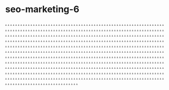 # seo-marketing-6
<a href="https://ms-45.weebly.com/">.</a>
<a href="https://ms-46.weebly.com/">.</a>
<a href="https://ms-47.weebly.com/">.</a>
<a href="https://ms-48.weebly.com/">.</a>
<a href="https://ms-49.weebly.com/">.</a>
<a href="https://ms-50.weebly.com/">.</a>
<a href="https://ms-51.weebly.com/">.</a>
<a href="https://ms-52.weebly.com/">.</a>
<a href="https://ms-53.weebly.com/">.</a>
<a href="https://ms-54.weebly.com/">.</a>
<a href="https://ms-45.weebly.com/">.</a>
<a href="https://dts-01.weebly.com/">.</a>
<a href="https://dts-02.weebly.com/">.</a>
<a href="https://dts-03.weebly.com/">.</a>
<a href="https://dts-04s.weebly.com/">.</a>
<a href="https://dts-05.weebly.com/">.</a>
<a href="https://dts-06.weebly.com/">.</a>
<a href="https://dts-07.weebly.com/">.</a>
<a href="https://dts-08.weebly.com/">.</a>
<a href="https://dts-09.weebly.com/">.</a>
<a href="https://dts-10.weebly.com/">.</a>
<a href="https://dts-11.weebly.com/">.</a>
<a href="https://dts-12.weebly.com/">.</a>
<a href="https://dts-13.weebly.com/">.</a>
<a href="https://dts-14.weebly.com/">.</a>
<a href="https://dts-15.weebly.com/">.</a>
<a href="https://dts-16.weebly.com/">.</a>
<a href="https://dts-17.weebly.com/">.</a>
<a href="https://dts-18.weebly.com/">.</a>
<a href="https://dts-19.weebly.com/">.</a>
<a href="https://dts-20.weebly.com/">.</a>
<a href="https://ms-46.weebly.com/">.</a>
<a href="https://dts-21.weebly.com/">.</a>
<a href="https://dts-22.weebly.com/">.</a>
<a href="https://dts-23.weebly.com/">.</a>
<a href="https://dts-24.weebly.com/">.</a>
<a href="https://dts-25.weebly.com/">.</a>
<a href="https://dts-26.weebly.com/">.</a>
<a href="https://dts-27.weebly.com/">.</a>
<a href="https://dts-28.weebly.com/">.</a>
<a href="https://dts-29.weebly.com/">.</a>
<a href="https://dts-30.weebly.com/">.</a>
<a href="https://dts-31.weebly.com/">.</a>
<a href="https://dts-32.weebly.com/">.</a>
<a href="https://dts-33.weebly.com/">.</a>
<a href="https://dts-34.weebly.com/">.</a>
<a href="https://dts-35.weebly.com/">.</a>
<a href="https://dts-36.weebly.com/">.</a>
<a href="https://dts-37.weebly.com/">.</a>
<a href="https://dts-38.weebly.com/">.</a>
<a href="https://dts-39.weebly.com/">.</a>
<a href="https://dts-40.weebly.com/">.</a>
<a href="https://penb-01.weebly.com/">.</a>
<a href="https://penb-02.weebly.com/">.</a>
<a href="https://penb-03.weebly.com/">.</a>
<a href="https://penb-04.weebly.com/">.</a>
<a href="https://penb-05.weebly.com/">.</a>
<a href="https://penb-06.weebly.com/">.</a>
<a href="https://penb-07.weebly.com/">.</a>
<a href="https://penb-08.weebly.com/">.</a>
<a href="https://penb-09.weebly.com/">.</a>
<a href="https://penb-10.weebly.com/">.</a>
<a href="https://penb-11.weebly.com/">.</a>
<a href="https://penb-12.weebly.com/">.</a>
<a href="https://penb-13.weebly.com/">.</a>
<a href="https://penb-14.weebly.com/">.</a>
<a href="https://penb-15.weebly.com/">.</a>
<a href="https://penb-16.weebly.com/">.</a>
<a href="https://penb-17.weebly.com/">.</a>
<a href="https://penb-18.weebly.com/">.</a>
<a href="https://penb-19.weebly.com/">.</a>
<a href="https://penb-20.weebly.com/">.</a>
<a href="https://penb-21.weebly.com/">.</a>
<a href="https://penb-22.weebly.com/">.</a>
<a href="https://penb-23.weebly.com/">.</a>
<a href="https://penb-24.weebly.com/">.</a>
<a href="https://penb-25.weebly.com/">.</a>
<a href="https://penb-26.weebly.com/">.</a>
<a href="https://penb-27.weebly.com/">.</a>
<a href="https://penb-28.weebly.com/">.</a>
<a href="https://penb-29.weebly.com/">.</a>
<a href="https://penb-30.weebly.com/">.</a>
<a href="https://penb-31.weebly.com/">.</a>
<a href="https://penb-32.weebly.com/">.</a>
<a href="https://penb-33.weebly.com/">.</a>
<a href="https://penb-34.weebly.com/">.</a>
<a href="https://penb-35.weebly.com/">.</a>
<a href="https://penb-36.weebly.com/">.</a>
<a href="https://penb-37.weebly.com/">.</a>
<a href="https://penb-38.weebly.com/">.</a>
<a href="https://penb-39.weebly.com/">.</a>
<a href="https://penb-40.weebly.com/">.</a>
<a href="https://ms-55.weebly.com/">.</a>
<a href="https://ms-56.weebly.com/">.</a>
<a href="https://ms-57.weebly.com/">.</a>
<a href="https://ms-58.weebly.com/">.</a>
<a href="https://ms-59.weebly.com/">.</a>
<a href="https://ms-60.weebly.com/">.</a>
<a href="https://ms-61.weebly.com/">.</a>
<a href="https://ms-62.weebly.com/">.</a>
<a href="https://ms-63.weebly.com/">.</a>
<a href="https://ms-64.weebly.com/">.</a>
<a href="https://ms-65.weebly.com/">.</a>
<a href="https://ms-66.weebly.com/">.</a>
<a href="https://ms-67.weebly.com/">.</a>
<a href="https://ms-68.weebly.com/">.</a>
<a href="https://ms-69.weebly.com/">.</a>
<a href="https://ms-55.weebly.com/">.</a>
<a href="https://tbk-01.weebly.com/">.</a>
<a href="https://tbk-02.weebly.com/">.</a>
<a href="https://tbk-03.weebly.com/">.</a>
<a href="https://tbk-04.weebly.com/">.</a>
<a href="https://tbk-05.weebly.com/">.</a>
<a href="https://tbk-06.weebly.com/">.</a>
<a href="https://tbk-07.weebly.com/">.</a>
<a href="https://tbk-08.weebly.com/">.</a>
<a href="https://tbk-09.weebly.com/">.</a>
<a href="https://tbk-10.weebly.com/">.</a>
<a href="https://ms-56.weebly.com/">.</a>
<a href="https://tbk-11.weebly.com/">.</a>
<a href="https://tbk-12.weebly.com/">.</a>
<a href="https://tbk-13.weebly.com/">.</a>
<a href="https://tbk-14.weebly.com/">.</a>
<a href="https://tbk-15.weebly.com/">.</a>
<a href="https://tbk-16.weebly.com/">.</a>
<a href="https://tbk-17.weebly.com/">.</a>
<a href="https://tbk-18.weebly.com/">.</a>
<a href="https://tbk-19.weebly.com/">.</a>
<a href="https://tbk-20.weebly.com/">.</a>
<a href="https://ms-57.weebly.com/">.</a>
<a href="https://tbk-21.weebly.com/">.</a>
<a href="https://tbk-22.weebly.com/">.</a>
<a href="https://tbk-23.weebly.com/">.</a>
<a href="https://tbk-24.weebly.com/">.</a>
<a href="https://tbk-25.weebly.com/">.</a>
<a href="https://tbk-26.weebly.com/">.</a>
<a href="https://tbk-27.weebly.com/">.</a>
<a href="https://tbk-28.weebly.com/">.</a>
<a href="https://tbk-29.weebly.com/">.</a>
<a href="https://tbk-30.weebly.com/">.</a>
<a href="https://tbk-31.weebly.com/">.</a>
<a href="https://tbk-32.weebly.com/">.</a>
<a href="https://tbk-33.weebly.com/">.</a>
<a href="https://tbk-34.weebly.com/">.</a>
<a href="https://tbk-35.weebly.com/">.</a>
<a href="https://ms-15.weebly.com/">.</a>
<a href="https://ms-16.weebly.com/">.</a>
<a href="https://ms-17.weebly.com/">.</a>
<a href="https://ms-18.weebly.com/">.</a>
<a href="https://ms-19.weebly.com/">.</a>
<a href="https://ms-20.weebly.com/">.</a>
<a href="https://ms-21s.weebly.com/">.</a>
<a href="https://ms-22.weebly.com/">.</a>
<a href="https://ms-23.weebly.com/">.</a>
<a href="https://ms-24.weebly.com/">.</a>
<a href="https://ms-15.weebly.com/">.</a>
<a href="http://kht-01.weebly.com/">.</a>
<a href="http://kht-02.weebly.com/">.</a>
<a href="https://kht-03.weebly.com/">.</a>
<a href="https://kht-04.weebly.com/">.</a>
<a href="https://kht-05.weebly.com/">.</a>
<a href="https://kht-06.weebly.com/">.</a>
<a href="https://kht-07.weebly.com/">.</a>
<a href="https://kht-08.weebly.com/">.</a>
<a href="https://kht-09.weebly.com/">.</a>
<a href="https://kht-10.weebly.com/">.</a>
<a href="https://kht-11.weebly.com/">.</a>
<a href="https://kht-12.weebly.com/">.</a>
<a href="https://kht-13.weebly.com/">.</a>
<a href="https://kht-14.weebly.com/">.</a>
<a href="https://kht-15.weebly.com/">.</a>
<a href="https://kht-16.weebly.com/">.</a>
<a href="https://kht-17.weebly.com/">.</a>
<a href="https://kht-18.weebly.com/">.</a>
<a href="https://kht-19.weebly.com/">.</a>
<a href="https://kht-20.weebly.com/">.</a>
<a href="https://ms-16.weebly.com/">.</a>
<a href="https://kht-21aa.weebly.com/">.</a>
<a href="https://kht-22.weebly.com/">.</a>
<a href="https://kht-23.weebly.com/">.</a>
<a href="https://kht-24.weebly.com/">.</a>
<a href="https://kht-25.weebly.com/">.</a>
<a href="https://kht-26.weebly.com/">.</a>
<a href="https://kht-27.weebly.com/">.</a>
<a href="https://kht-28.weebly.com/">.</a>
<a href="https://kht-29.weebly.com/">.</a>
<a href="https://kht-30.weebly.com/">.</a>
<a href="https://kht-31.weebly.com/">.</a>
<a href="https://kht-32.weebly.com/">.</a>
<a href="https://kht-33.weebly.com/">.</a>
<a href="https://kht-34.weebly.com/">.</a>
<a href="http://kht-35.weebly.com/">.</a>
<a href="https://kht-36.weebly.com/">.</a>
<a href="https://kht-37.weebly.com/">.</a>
<a href="https://kht-38a.weebly.com/">.</a>
<a href="https://kht-39.weebly.com/">.</a>
<a href="https://kht-40.weebly.com/">.</a>
<a href="https://ms-25ss.weebly.com/">.</a>
<a href="https://ms-26ss.weebly.com/">.</a>
<a href="https://ms-27ss.weebly.com/">.</a>
<a href="https://ms-28ss.weebly.com/">.</a>
<a href="https://ms-29ss.weebly.com/">.</a>
<a href="https://ms-30ss.weebly.com/">.</a>
<a href="https://ms-31ss.weebly.com/">.</a>
<a href="https://ms-32ss.weebly.com/">.</a>
<a href="https://ms-33ss.weebly.com/">.</a>
<a href="https://ms-34ss.weebly.com/">.</a>
<a href="https://tlz-01.weebly.com/">.</a>
<a href="https://tlz-02.weebly.com/">.</a>
<a href="https://tlz-03.weebly.com/">.</a>
<a href="https://tlz-04.weebly.com/">.</a>
<a href="https://tlz-05.weebly.com/">.</a>
<a href="https://tlz-06.weebly.com/">.</a>
<a href="https://tlz-07.weebly.com/">.</a>
<a href="https://tlz-08.weebly.com/">.</a>
<a href="https://tlz-09.weebly.com/">.</a>
<a href="https://tlz-10.weebly.com/">.</a>
<a href="https://tlz-11s.weebly.com/">.</a>
<a href="https://tlz-12.weebly.com/">.</a>
<a href="https://tlz-13.weebly.com/">.</a>
<a href="https://tlz-14.weebly.com/">.</a>
<a href="https://tlz-15.weebly.com/">.</a>
<a href="https://tlz-16.weebly.com/">.</a>
<a href="https://tlz-17.weebly.com/">.</a>
<a href="https://tlz-18.weebly.com/">.</a>
<a href="https://tlz-19.weebly.com/">.</a>
<a href="https://tlz-20.weebly.com/">.</a>
<a href="https://ms-26ss.weebly.com/">.</a>
<a href="https://tlz-21.weebly.com/">.</a>
<a href="https://tlz-22.weebly.com/">.</a>
<a href="https://tlz-23.weebly.com/">.</a>
<a href="https://tlz-24.weebly.com/">.</a>
<a href="https://tlz-25.weebly.com/">.</a>
<a href="https://tlz-26.weebly.com/">.</a>
<a href="https://tlz-27.weebly.com/">.</a>
<a href="https://tlz-28.weebly.com/">.</a>
<a href="https://tlz-29.weebly.com/">.</a>
<a href="https://tlz-30.weebly.com/">.</a>
<a href="https://tlz-31.weebly.com/">.</a>
<a href="https://tlz-32.weebly.com/">.</a>
<a href="https://tlz-33.weebly.com/">.</a>
<a href="https://tlz-34.weebly.com/">.</a>
<a href="https://tlz-35.weebly.com/">.</a>
<a href="https://tlz-36.weebly.com/">.</a>
<a href="https://tlz-37.weebly.com/">.</a>
<a href="https://tlz-38.weebly.com/">.</a>
<a href="https://tlz-39.weebly.com/">.</a>
<a href="https://tlz-40.weebly.com/">.</a>
<a href="https://vk-01.weebly.com/">.</a>
<a href="https://vk-02.weebly.com/">.</a>
<a href="https://vk-03.weebly.com/">.</a>
<a href="https://vk-04.weebly.com/">.</a>
<a href="https://vk-05.weebly.com/">.</a>
<a href="https://vk-06.weebly.com/">.</a>
<a href="https://vk-07.weebly.com/">.</a>
<a href="https://vk-08.weebly.com/">.</a>
<a href="https://vk-09.weebly.com/">.</a>
<a href="https://vk-10s.weebly.com/">.</a>
<a href="https://vk-11s.weebly.com/">.</a>
<a href="https://vk-12s.weebly.com/">.</a>
<a href="https://vk-13s.weebly.com/">.</a>
<a href="https://vk-14s.weebly.com/">.</a>
<a href="https://vk-15s.weebly.com/">.</a>
<a href="https://vk-16s.weebly.com/">.</a>
<a href="https://vk-17s.weebly.com/">.</a>
<a href="https://vk-18s.weebly.com/">.</a>
<a href="https://vk-19s.weebly.com/">.</a>
<a href="https://vk-20.weebly.com/">.</a>
<a href="https://ms-36.weebly.com/">.</a>
<a href="https://vk-21s.weebly.com/">.</a>
<a href="https://vk-22s.weebly.com/">.</a>
<a href="https://vk-23s.weebly.com/">.</a>
<a href="https://vk-24s.weebly.com/">.</a>
<a href="https://vk-25s.weebly.com/">.</a>
<a href="https://vk-26s.weebly.com/">.</a>
<a href="https://vk-27s.weebly.com/">.</a>
<a href="https://vk-28s.weebly.com/">.</a>
<a href="https://vk-29s.weebly.com/">.</a>
<a href="https://vk-30s.weebly.com/">.</a>
<a href="https://vk-31s.weebly.com/">.</a>
<a href="https://vk-32s.weebly.com/">.</a>
<a href="https://vk-33ss.weebly.com/">.</a>
<a href="https://vk-34s.weebly.com/">.</a>
<a href="https://vk-35s.weebly.com/">.</a>
<a href="https://vk-36s.weebly.com/">.</a>
<a href="https://vk-37s.weebly.com/">.</a>
<a href="https://vk-38s.weebly.com/">.</a>
<a href="https://vk-39s.weebly.com/">.</a>
<a href="https://vk-40s.weebly.com/">.</a>
<a href="https://ms-01.weebly.com/">.</a>
<a href="https://ms-02.weebly.com/">.</a>
<a href="https://ms-03.weebly.com/">.</a>
<a href="https://ms-04.weebly.com/">.</a>
<a href="https://ms-05.weebly.com/">.</a>
<a href="https://ms-06.weebly.com/">.</a>
<a href="https://ms-07.weebly.com/">.</a>
<a href="https://ms-08.weebly.com/">.</a>
<a href="https://ms-09.weebly.com/">.</a>
<a href="https://ms-10a.weebly.com/">.</a>
<a href="https://ms-01.weebly.com/">.</a>
<a href="https://ms-11.weebly.com/">.</a>
<a href="https://ms-12a.weebly.com/">.</a>
<a href="https://ms-13a.weebly.com/">.</a>
<a href="https://vns-14.weebly.com/">.</a>
<a href="https://vns-15.weebly.com/">.</a>
<a href="https://vns-16.weebly.com/">.</a>
<a href="https://vns-17.weebly.com/">.</a>
<a href="https://vns-18.weebly.com/">.</a>
<a href="https://vns-19.weebly.com/">.</a>
<a href="https://vns-20.weebly.com/">.</a>
<a href="https://vns-21.weebly.com/">.</a>
<a href="https://vns-22.weebly.com/">.</a>
<a href="https://vns-23.weebly.com/">.</a>
<a href="https://vns-24.weebly.com/">.</a>
<a href="https://vns-25.weebly.com/">.</a>
<a href="https://vns-26.weebly.com/">.</a>
<a href="https://vns-27.weebly.com/">.</a>
<a href="https://vns-28.weebly.com/">.</a>
<a href="https://vns-29.weebly.com/">.</a>
<a href="https://vns-30.weebly.com/">.</a>
<a href="https://vns-31.weebly.com/">.</a>
<a href="https://vns-32.weebly.com/">.</a>
<a href="https://vns-33.weebly.com/">.</a>
<a href="https://vns-34.weebly.com/">.</a>
<a href="http://vns-35.weebly.com/">.</a>
<a href="http://vns-36.weebly.com/">.</a>
<a href="https://vns-37.weebly.com/">.</a>
<a href="https://vns-38.weebly.com/">.</a>
<a href="https://vns-39.weebly.com/">.</a>
<a href="http://vns-40.weebly.com/">.</a>
<a href="https://vns-41.weebly.com/">.</a>
<a href="https://vns-42.weebly.com/">.</a>
<a href="https://vns-43.weebly.com/">.</a>
<a href="https://vns-44.weebly.com/">.</a>
<a href="https://vns-45.weebly.com/">.</a>
<a href="https://vns-46.weebly.com/">.</a>
<a href="https://vns-47.weebly.com/">.</a>
<a href="https://vns-48.weebly.com/">.</a>
<a href="https://vns-49.weebly.com/">.</a>
<a href="https://vns-50.weebly.com/">.</a>
<a href="https://ms-02.weebly.com/">.</a>
<a href="https://vns-51.weebly.com/">.</a>
<a href="https://vns-52.weebly.com/">.</a>
<a href="https://vns-53.weebly.com/">.</a>
<a href="https://vns-54.weebly.com/">.</a>
<a href="https://vns-55.weebly.com/">.</a>
<a href="https://vns-56.weebly.com/">.</a>
<a href="https://vns-57.weebly.com/">.</a>
<a href="https://vns-58.weebly.com/">.</a>
<a href="https://vns-59.weebly.com/">.</a>
<a href="https://vns-60.weebly.com/">.</a>
<a href="https://vns-61.weebly.com/">.</a>
<a href="https://vns-62.weebly.com/">.</a>
<a href="https://vns-63.weebly.com/">.</a>
<a href="https://vns-64.weebly.com/">.</a>
<a href="https://vns-65.weebly.com/">.</a>
<a href="https://vns-66.weebly.com/">.</a>
<a href="https://vns-67.weebly.com/">.</a>
<a href="https://vns-68.weebly.com/">.</a>
<a href="https://vns-69.weebly.com/">.</a>
<a href="https://vns-70.weebly.com/">.</a>
<a href="https://vns-71.weebly.com/">.</a>
<a href="https://vns-72.weebly.com/">.</a>
<a href="https://vns-73.weebly.com/">.</a>
<a href="https://vns-74.weebly.com/">.</a>
<a href="https://vns-75.weebly.com/">.</a>
<a href="https://vns-76.weebly.com/">.</a>
<a href="https://vns-77.weebly.com/">.</a>
<a href="https://vns-78.weebly.com/">.</a>
<a href="https://vns-79.weebly.com/">.</a>
<a href="https://vns-80.weebly.com/">.</a>
<a href="https://vns-81.weebly.com/">.</a>
<a href="https://vns-82.weebly.com/">.</a>
<a href="https://vns-83.weebly.com/">.</a>
<a href="https://vns-84.weebly.com/">.</a>
<a href="https://vns-85.weebly.com/">.</a>
<a href="https://vns-86.weebly.com/">.</a>
<a href="https://vns-87.weebly.com/">.</a>
<a href="https://vns-88.weebly.com/">.</a>
<a href="https://vns-89.weebly.com/">.</a>
<a href="https://vns-90.weebly.com/">.</a>
<a href="https://ms-03.weebly.com/">.</a>
<a href="https://vns-91.weebly.com/">.</a>
<a href="https://vns-92.weebly.com/">.</a>
<a href="https://vns-93.weebly.com/">.</a>
<a href="https://vns-94.weebly.com/">.</a>
<a href="https://vns-95.weebly.com/">.</a>
<a href="https://vns-96.weebly.com/">.</a>
<a href="https://vns-97.weebly.com/">.</a>
<a href="https://vns-98.weebly.com/">.</a>
<a href="https://vns-99.weebly.com/">.</a>
<a href="https://vns-100.weebly.com/">.</a>
<a href="https://vns-101.weebly.com/">.</a>
<a href="https://vns-102.weebly.com/">.</a>
<a href="https://vns-103.weebly.com/">.</a>
<a href="https://vns-104.weebly.com/">.</a>
<a href="https://vns-105.weebly.com/">.</a>
<a href="https://vns-106.weebly.com/">.</a>
<a href="https://vns-107.weebly.com/">.</a>
<a href="https://vns-108.weebly.com/">.</a>
<a href="https://vns-109.weebly.com/">.</a>
<a href="https://vns-110.weebly.com/">.</a>
<a href="https://vns-111.weebly.com/">.</a>
<a href="https://vns-112.weebly.com/">.</a>
<a href="https://vns-113.weebly.com/">.</a>
<a href="https://vns-114.weebly.com/">.</a>
<a href="https://vns-115.weebly.com/">.</a>
<a href="https://vns-116.weebly.com/">.</a>
<a href="https://vns-117.weebly.com/">.</a>
<a href="https://vns-118.weebly.com/">.</a>
<a href="https://vns-119.weebly.com/">.</a>
<a href="https://vns-120.weebly.com/">.</a>
<a href="https://vns-121.weebly.com/">.</a>
<a href="https://vns-122.weebly.com/">.</a>
<a href="https://vns-123.weebly.com/">.</a>
<a href="https://vns-124.weebly.com/">.</a>
<a href="https://vns-125.weebly.com/">.</a>
<a href="https://vns-126.weebly.com/">.</a>
<a href="https://vns-127.weebly.com/">.</a>
<a href="https://vns-128.weebly.com/">.</a>
<a href="https://vns-129.weebly.com/">.</a>
<a href="https://vns-130.weebly.com/">.</a>
<a href="https://vns-100.weebly.com/">.</a>
<a href="https://vns-131.weebly.com/">.</a>
<a href="https://vns-132.weebly.com/">.</a>
<a href="https://vns-133.weebly.com/">.</a>
<a href="https://vns-134.weebly.com/">.</a>
<a href="https://vns-135.weebly.com/">.</a>
<a href="https://vns-136.weebly.com/">.</a>
<a href="https://vns-137.weebly.com/">.</a>
<a href="https://vns-138.weebly.com/">.</a>
<a href="https://vns-139.weebly.com/">.</a>
<a href="https://vns-140.weebly.com/">.</a>
<a href="https://vns-130.weebly.com/">.</a>
<a href="https://vns-141.weebly.com/">.</a>
<a href="https://vns-142.weebly.com/">.</a>
<a href="https://vns-143.weebly.com/">.</a>
<a href="https://vns-144.weebly.com/">.</a>
<a href="https://vns-145.weebly.com/">.</a>
<a href="https://vns-146.weebly.com/">.</a>
<a href="https://vns-147.weebly.com/">.</a>
<a href="https://vns-148.weebly.com/">.</a>
<a href="https://vns-149.weebly.com/">.</a>
<a href="https://vns-150.weebly.com/">.</a>
<a href="https://frsp-91.weebly.com/">.</a>
<a href="https://frsp-92.weebly.com/">.</a>
<a href="https://frsp-93.weebly.com/">.</a>
<a href="https://frsp-94.weebly.com/">.</a>
<a href="https://frsp-95.weebly.com/">.</a>
<a href="https://frsp-96.weebly.com/">.</a>
<a href="https://frsp-97.weebly.com/">.</a>
<a href="https://frsp-98.weebly.com/">.</a>
<a href="https://frsp-99.weebly.com/">.</a>
<a href="https://frsp-100.weebly.com/">.</a>
<a href="https://frsp-101.weebly.com/">.</a>
<a href="https://frsp-102.weebly.com/">.</a>
<a href="https://frsp-103.weebly.com/">.</a>
<a href="https://frsp-104.weebly.com/">.</a>
<a href="https://frsp-105.weebly.com/">.</a>
<a href="https://frsp-106.weebly.com/">.</a>
<a href="https://frsp-107.weebly.com/">.</a>
<a href="https://frsp-108.weebly.com/">.</a>
<a href="https://frsp-109.weebly.com/">.</a>
<a href="https://frsp-110.weebly.com/">.</a>
<a href="https://frsp-91.weebly.com/">.</a>
<a href="https://frsp-111.weebly.com/">.</a>
<a href="https://frsp-112.weebly.com/">.</a>
<a href="https://frsp-113.weebly.com/">.</a>
<a href="https://frsp-114.weebly.com/">.</a>
<a href="https://frsp-115.weebly.com/">.</a>
<a href="https://frsp-116.weebly.com/">.</a>
<a href="https://frsp-117.weebly.com/">.</a>
<a href="https://frsp-118.weebly.com/">.</a>
<a href="https://frsp-119.weebly.com/">.</a>
<a href="https://frsp-120.weebly.com/">.</a>
<a href="https://frsp-121.weebly.com/">.</a>
<a href="https://frsp-122.weebly.com/">.</a>
<a href="https://frsp-123.weebly.com/">.</a>
<a href="https://frsp-124.weebly.com/">.</a>
<a href="https://frsp-125.weebly.com/">.</a>
<a href="https://frsp-92.weebly.com/">.</a>
<a href="https://frsp-126.weebly.com/">.</a>
<a href="https://frsp-127.weebly.com/">.</a>
<a href="https://frsp-128.weebly.com/">.</a>
<a href="https://frsp-129.weebly.com/">.</a>
<a href="https://frsp-130.weebly.com/">.</a>
<a href="https://frsp-131.weebly.com/">.</a>
<a href="https://frsp-132.weebly.com/">.</a>
<a href="https://frsp-133.weebly.com/">.</a>
<a href="https://frsp-134.weebly.com/">.</a>
<a href="https://frsp-135.weebly.com/">.</a>
<a href="https://frsp-136.weebly.com/">.</a>
<a href="https://frsp-137.weebly.com/">.</a>
<a href="https://frsp-138.weebly.com/">.</a>
<a href="https://frsp-139.weebly.com/">.</a>
<a href="https://frsp-140.weebly.com/">.</a>
<a href="https://frsp-93.weebly.com/">.</a>
<a href="https://frsp-141.weebly.com/">.</a>
<a href="https://frsp-142.weebly.com/">.</a>
<a href="https://frsp-143.weebly.com/">.</a>
<a href="https://frsp-144.weebly.com/">.</a>
<a href="https://frsp-145.weebly.com/">.</a>
<a href="https://frsp-146.weebly.com/">.</a>
<a href="https://frsp-147.weebly.com/">.</a>
<a href="https://frsp-148.weebly.com/">.</a>
<a href="https://frsp-149.weebly.com/">.</a>
<a href="https://frsp-150.weebly.com/">.</a>
<a href="https://frsp-151.weebly.com/">.</a>
<a href="https://frsp-152.weebly.com/">.</a>
<a href="https://frsp-153.weebly.com/">.</a>
<a href="https://frsp-154.weebly.com/">.</a>
<a href="https://frsp-155.weebly.com/">.</a>
<a href="https://frsp-94.weebly.com/">.</a>
<a href="https://frsp-156.weebly.com/">.</a>
<a href="https://frsp-157.weebly.com/">.</a>
<a href="https://frsp-158.weebly.com/">.</a>
<a href="https://frsp-159.weebly.com/">.</a>
<a href="https://frsp-160.weebly.com/">.</a>
<a href="https://frsp-161.weebly.com/">.</a>
<a href="https://frsp-162.weebly.com/">.</a>
<a href="https://frsp-163.weebly.com/">.</a>
<a href="https://frsp-164.weebly.com/">.</a>
<a href="https://frsp-165.weebly.com/">.</a>
<a href="https://frsp-166.weebly.com/">.</a>
<a href="https://frsp-167.weebly.com/">.</a>
<a href="https://frsp-168.weebly.com/">.</a>
<a href="https://frsp-169.weebly.com/">.</a>
<a href="https://frsp-170.weebly.com/">.</a>
<a href="https://frsp-95.weebly.com/">.</a>
<a href="https://frsp-171.weebly.com/">.</a>
<a href="https://frsp-172.weebly.com/">.</a>
<a href="https://frsp-173.weebly.com/">.</a>
<a href="https://frsp-174.weebly.com/">.</a>
<a href="https://frsp-175.weebly.com/">.</a>
<a href="https://frsp-176.weebly.com/">.</a>
<a href="https://frsp-177.weebly.com/">.</a>
<a href="https://frsp-178.weebly.com/">.</a>
<a href="https://frsp-179.weebly.com/">.</a>
<a href="https://frsp-180.weebly.com/">.</a>
<a href="https://frsp-181.weebly.com/">.</a>
<a href="https://frsp-182.weebly.com/">.</a>
<a href="https://frsp-183.weebly.com/">.</a>
<a href="https://frsp-184.weebly.com/">.</a>
<a href="https://frsp-185.weebly.com/">.</a>
<a href="https://frsp-96.weebly.com/">.</a>
<a href="https://frsp-186.weebly.com/">.</a>
<a href="https://frsp-187.weebly.com/">.</a>
<a href="https://frsp-188.weebly.com/">.</a>
<a href="https://frsp-189.weebly.com/">.</a>
<a href="https://frsp-190.weebly.com/">.</a>
<a href="https://frsp-191.weebly.com/">.</a>
<a href="https://frsp-192.weebly.com/">.</a>
<a href="https://frsp-193.weebly.com/">.</a>
<a href="https://frsp-194.weebly.com/">.</a>
<a href="https://frsp-195.weebly.com/">.</a>
<a href="https://frsp-196.weebly.com/">.</a>
<a href="https://frsp-197.weebly.com/">.</a>
<a href="https://frsp-198.weebly.com/">.</a>
<a href="https://frsp-199.weebly.com/">.</a>
<a href="https://frsp-200.weebly.com/">.</a>
<a href="https://xlsv1.weebly.com/">.</a>
<a href="https://xlsv2.weebly.com/">.</a>
<a href="https://xlsv3.weebly.com/">.</a>
<a href="https://xlsv4.weebly.com/">.</a>
<a href="http://xlsv5.weebly.com/">.</a>
<a href="https://xlsv6.weebly.com/">.</a>
<a href="https://xlsv7.weebly.com/">.</a>
<a href="https://xlsv8.weebly.com/">.</a>
<a href="https://xlsv9.weebly.com/">.</a>
<a href="https://xlsv10.weebly.com/">.</a>
<a href="https://xlsv-11.weebly.com/">.</a>
<a href="https://xlsv-12.weebly.com/">.</a>
<a href="https://xlsv-13.weebly.com/">.</a>
<a href="https://xlsv-14.weebly.com/">.</a>
<a href="https://xlsv-15.weebly.com/">.</a>
<a href="https://xlsv-16.weebly.com/">.</a>
<a href="https://xlsv-17.weebly.com/">.</a>
<a href="https://xlsv-18.weebly.com/">.</a>
<a href="https://xlsv-19.weebly.com/">.</a>
<a href="https://xlsv-20.weebly.com/">.</a>
<a href="https://xlsv-21.weebly.com/">.</a>
<a href="https://xlsv-22.weebly.com/">.</a>
<a href="https://xlsv-23.weebly.com/">.</a>
<a href="https://xlsv-24.weebly.com/">.</a>
<a href="https://xlsv-25.weebly.com/">.</a>
<a href="https://xlsv-26.weebly.com/">.</a>
<a href="https://xlsv-27.weebly.com/">.</a>
<a href="https://xlsv-28.weebly.com/">.</a>
<a href="https://xlsv-29.weebly.com/">.</a>
<a href="https://xlsv-30.weebly.com/">.</a>
<a href="https://xlsv-31.weebly.com/">.</a>
<a href="https://xlsv-32.weebly.com/">.</a>
<a href="https://xlsv-33.weebly.com/">.</a>
<a href="https://xlsv-34.weebly.com/">.</a>
<a href="https://xlsv-35.weebly.com/">.</a>
<a href="https://xlsv1.weebly.com/">.</a>
<a href="https://xlsv-36.weebly.com/">.</a>
<a href="https://xlsv-37.weebly.com/">.</a>
<a href="https://xlsv-38.weebly.com/">.</a>
<a href="https://xlsv-39.weebly.com/">.</a>
<a href="https://xlsv-40.weebly.com/">.</a>
<a href="https://xlsv-41.weebly.com/">.</a>
<a href="https://xlsv-42.weebly.com/">.</a>
<a href="https://xlsv-43.weebly.com/">.</a>
<a href="https://xlsv-44.weebly.com/">.</a>
<a href="https://xlsv-45.weebly.com/">.</a>
<a href="https://xlsv-46.weebly.com/">.</a>
<a href="https://xlsv-47.weebly.com/">.</a>
<a href="https://xlsv-48.weebly.com/">.</a>
<a href="https://xlsv-49.weebly.com/">.</a>
<a href="https://xlsv-50.weebly.com/">.</a>
<a href="https://xlsv2.weebly.com/">.</a>
<a href="https://xlsv-51.weebly.com/">.</a>
<a href="https://xlsv-52.weebly.com/">.</a>
<a href="https://xlsv-53.weebly.com/">.</a>
<a href="https://xlsv-54.weebly.com/">.</a>
<a href="https://xlsv-55.weebly.com/">.</a>
<a href="https://xlsv-56.weebly.com/">.</a>
<a href="https://xlsv-57.weebly.com/">.</a>
<a href="https://xlsv-58.weebly.com/">.</a>
<a href="https://xlsv-59.weebly.com/">.</a>
<a href="https://xlsv-60.weebly.com/">.</a>
<a href="https://xlsv-61.weebly.com/">.</a>
<a href="https://xlsv-62.weebly.com/">.</a>
<a href="https://xlsv-63.weebly.com/">.</a>
<a href="https://xlsv-64.weebly.com/">.</a>
<a href="https://xlsv-65.weebly.com/">.</a>
<a href="https://xlsv3.weebly.com/">.</a>
<a href="https://xlsv-66.weebly.com/">.</a>
<a href="https://xlsv-67.weebly.com/">.</a>
<a href="https://xlsv-68.weebly.com/">.</a>
<a href="https://xlsv-69.weebly.com/">.</a>
<a href="https://xlsv-70.weebly.com/">.</a>
<a href="https://xlsv-71.weebly.com/">.</a>
<a href="https://xlsv-72.weebly.com/">.</a>
<a href="https://xlsv-73.weebly.com/">.</a>
<a href="https://xlsv-74.weebly.com/">.</a>
<a href="https://xlsv-75.weebly.com/">.</a>
<a href="https://xlsv-76.weebly.com/">.</a>
<a href="https://xlsv-77.weebly.com/">.</a>
<a href="https://xlsv-78.weebly.com/">.</a>
<a href="https://xlsv-79.weebly.com/">.</a>
<a href="https://xlsv-80.weebly.com/">.</a>
<a href="https://xlsv4.weebly.com/">.</a>
<a href="https://xlsv-81.weebly.com/">.</a>
<a href="https://xlsv-82.weebly.com/">.</a>
<a href="https://xlsv-83.weebly.com/">.</a>
<a href="https://xlsv-84.weebly.com/">.</a>
<a href="https://xlsv-85.weebly.com/">.</a>
<a href="https://xlsv-86.weebly.com/">.</a>
<a href="https://xlsv-87.weebly.com/">.</a>
<a href="https://xlsv-88.weebly.com/">.</a>
<a href="https://xlsv-89.weebly.com/">.</a>
<a href="https://xlsv-90.weebly.com/">.</a>
<a href="https://xlsv-91.weebly.com/">.</a>
<a href="https://xlsv-92.weebly.com/">.</a>
<a href="https://xlsv-93.weebly.com/">.</a>
<a href="https://xlsv-94.weebly.com/">.</a>
<a href="https://xlsv-95.weebly.com/">.</a>
<a href="http://xlsv5.weebly.com/">.</a>
<a href="https://xlsv-96.weebly.com/">.</a>
<a href="https://xlsv-97.weebly.com/">.</a>
<a href="https://xlsv-98.weebly.com/">.</a>
<a href="https://xlsv-99.weebly.com/">.</a>
<a href="https://xlsv-100.weebly.com/">.</a>
<a href="https://xlsv-101.weebly.com/">.</a>
<a href="https://xlsv-102.weebly.com/">.</a>
<a href="https://xlsv-103.weebly.com/">.</a>
<a href="https://xlsv-104.weebly.com/">.</a>
<a href="https://xlsv-105.weebly.com/">.</a>
<a href="https://xlsv-106.weebly.com/">.</a>
<a href="https://xlsv-107.weebly.com/">.</a>
<a href="https://xlsv-108.weebly.com/">.</a>
<a href="https://xlsv-109.weebly.com/">.</a>
<a href="https://xlsv-110.weebly.com/">.</a>
<a href="https://ms-110.weebly.com/">.</a>
<a href="https://ms-111.weebly.com/">.</a>
<a href="https://ms-112.weebly.com/">.</a>
<a href="https://ms-113.weebly.com/">.</a>
<a href="https://ms-114.weebly.com/">.</a>
<a href="https://ms-115.weebly.com/">.</a>
<a href="https://ms-116.weebly.com/">.</a>
<a href="https://ms-117.weebly.com/">.</a>
<a href="https://ms-118.weebly.com/">.</a>
<a href="https://ms-119.weebly.com/">.</a>
<a href="https://ms-110.weebly.com/">.</a>
<a href="https://dnx-01.weebly.com/">.</a>
<a href="https://dnx-02.weebly.com/">.</a>
<a href="https://dnx-03.weebly.com/">.</a>
<a href="https://dnx-04.weebly.com/">.</a>
<a href="https://dnx-05.weebly.com/">.</a>
<a href="https://dnx-06.weebly.com/">.</a>
<a href="https://dnx-07.weebly.com/">.</a>
<a href="https://dnx-08.weebly.com/">.</a>
<a href="https://dnx-09.weebly.com/">.</a>
<a href="https://dnx-10.weebly.com/">.</a>
<a href="https://dnx-11.weebly.com/">.</a>
<a href="https://dnx-12.weebly.com/">.</a>
<a href="https://dnx-13.weebly.com/">.</a>
<a href="https://dnx-14.weebly.com/">.</a>
<a href="https://dnx-15.weebly.com/">.</a>
<a href="https://ms-111.weebly.com/">.</a>
<a href="https://dnx-16.weebly.com/">.</a>
<a href="https://dnx-17.weebly.com/">.</a>
<a href="https://dnx-18.weebly.com/">.</a>
<a href="https://dnx-19.weebly.com/">.</a>
<a href="https://dnx-20.weebly.com/">.</a>
<a href="https://dnx-21.weebly.com/">.</a>
<a href="https://dnx-22.weebly.com/">.</a>
<a href="https://dnx-23.weebly.com/">.</a>
<a href="https://dnx-24.weebly.com/">.</a>
<a href="https://dnx-25.weebly.com/">.</a>
<a href="https://dnx-26.weebly.com/">.</a>
<a href="https://dnx-27.weebly.com/">.</a>
<a href="https://dnx-28.weebly.com/">.</a>
<a href="https://dnx-29.weebly.com/">.</a>
<a href="https://dnx-30.weebly.com/">.</a>
<a href="https://ms-112.weebly.com/">.</a>
<a href="https://dnx-31.weebly.com/">.</a>
<a href="https://dnx-32.weebly.com/">.</a>
<a href="https://dnx-33.weebly.com/">.</a>
<a href="https://dnx-34.weebly.com/">.</a>
